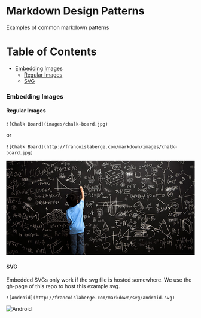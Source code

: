 # Markdown Design Patterns
Examples of common markdown patterns 

# Table of Contents

  - [Embedding Images](#embedding-images)
    - [Regular Images](#regular-images)
    - [SVG](#svg)

### Embedding Images

#### Regular Images

```
![Chalk Board](images/chalk-board.jpg)
```

or

```
![Chalk Board](http://francoislaberge.com/markdown/images/chalk-board.jpg)
```


![Chalk Board](images/chalk-board.jpg)

#### SVG
Embedded SVGs only work if the svg file is hosted somewhere. We use the gh-page of this repo to host this example svg.

```
![Android](http://francoislaberge.com/markdown/svg/android.svg)
```

![Android](http://francoislaberge.com/markdown/svg/android.svg)
